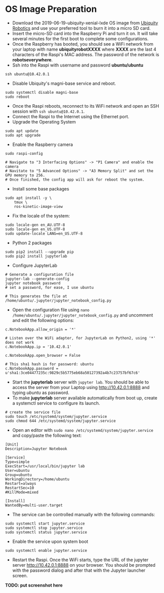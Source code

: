 # OS Image Preparation

* Download the 2019-06-19-ubiquity-xenial-lxde OS image from [Ubiquity Robotics](https://downloads.ubiquityrobotics.com/pi.html) and use your preferred tool to burn it into a micro SD card.
* Insert the micro-SD card into the Raspberry Pi and turn it on. It will take several minutes for the first boot to complete some configurations.
* Once the Raspberry has booted, you should see a WiFi network from your laptop with name **ubiquityrobotXXXX** where **XXXX** are the last 4 characters of the Raspi's MAC address. The password of the network is **robotseverywhere**.
* Ssh into the Raspi with username and password **ubuntu/ubuntu**
```
ssh ubuntu@10.42.0.1
```
* Disable Ubiquity's magni-base service and reboot.
```
sudo systemctl disable magni-base
sudo reboot
```
* Once the Raspi reboots, reconnect to its WiFi network and open an SSH session with `ssh ubuntu@10.42.0.1`.
* Connect the Raspi to the Internet using the Ethernet port.
* Upgrade the Operating System
```
sudo apt update
sudo apt upgrade
```
* Enable the Raspberry camera
```
sudo raspi-config

# Navigate to "3 Interfacing Options" -> "P1 Camera" and enable the camera
# Navitate to "5 Advanced Options" -> "A3 Memory Split" and set the GPU memory to 256.
# Once finished, the config app will ask for reboot the system.
```
* Install some base packages
```
sudo apt install -y \
    tmux \
    ros-kinetic-image-view
```
* Fix the locale of the system:
```
sudo locale-gen en_AU.UTF-8
sudo locale-gen en_US.UTF-8
sudo update-locale LANG=en_US.UTF-8
```
* Python 2 packages
```
sudo pip2 install --upgrade pip
sudo pip2 install jupyterlab
```
* Configure JupyterLab
```
# Generate a configuration file
jupyter-lab --generate-config
jupyter notebook password
# set a password, for ease, I use ubuntu

# This generates the file at /home/ubuntu/.jupyter/jupyter_notebook_config.py
```
* Open the configuration file using `nano /home/ubuntu/.jupyter/jupyter_notebook_config.py` and uncomment and edit the following options:
```
c.NotebookApp.allow_origin = '*'

# Listen over the WiFi adapter, for JupyterLab on Python2, using '*' does not work
c.NotebookApp.ip = '10.42.0.1'

c.NotebookApp.open_browser = False

# This sha1 hash is for password: ubuntu
c.NotebookApp.password = u'sha1:3ce04477235c:9829c5b5775eb68a50127392a4b7c23757bf67c6'
```
* Start the **jupyterlab** server with `jupyter lab`. You should be able to access the server from your Laptop using http://10.42.0.1:8888 and typing *ubuntu* as password.
* To make **jupyterlab** server available automatically from boot up, create a systemctl service to configure its launch.
```
# create the service file
sudo touch /etc/systemd/system/jupyter.service
sudo chmod 644 /etc/systemd/system/jupyter.service
```
* Open an editor with `sudo nano /etc/systemd/system/jupyter.service` and copy/paste the following text:
```
[Unit]
Description=Jupyter Notebook

[Service]
Type=simple
ExecStart=/usr/local/bin/jupyter lab
User=ubuntu
Group=ubuntu
WorkingDirectory=/home/ubuntu
Restart=always
RestartSec=10
#KillMode=mixed

[Install]
WantedBy=multi-user.target
```
* The service can be controlled manually with the following commands:
```
sudo systemctl start jupyter.service 
sudo systemctl stop jupyter.service 
sudo systemctl status jupyter.service 
```
* Enable the service upon system boot
```
sudo systemctl enable jupyter.service 
```
* Restart the Raspi. Once the WiFi starts, type the URL of the jupyter server http://10.42.0.1:8888 on your browser. You should be prompted with the password dialog and after that with the Jupyter launcher screen.

**TODO: put screenshot here**
